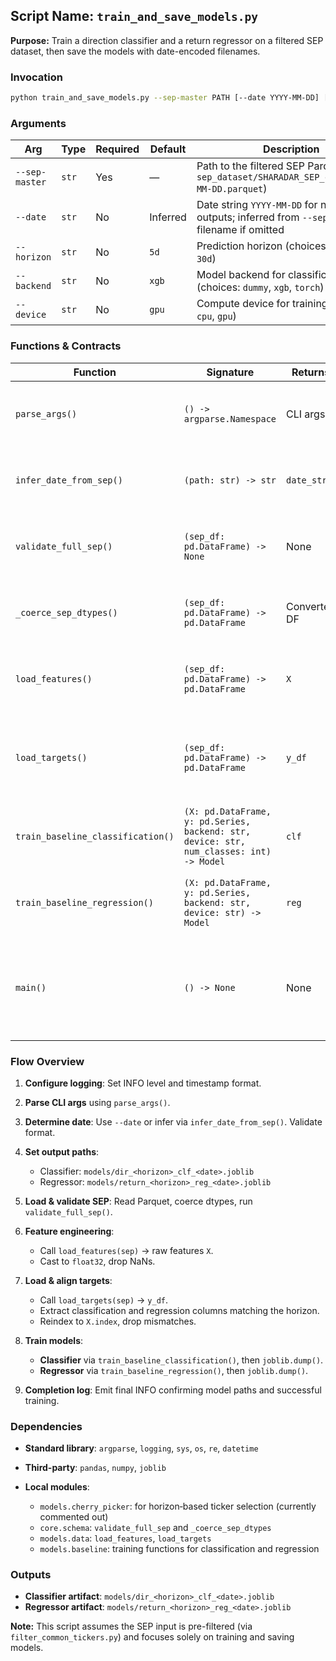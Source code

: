 ## Script Name: `train_and_save_models.py`

**Purpose:**
Train a direction classifier and a return regressor on a filtered SEP dataset, then save the models with date-encoded filenames.

### Invocation

```bash
python train_and_save_models.py --sep-master PATH [--date YYYY-MM-DD] [--horizon {1d,5d,10d,30d}] [--backend {dummy,xgb,torch}] [--device {cpu,gpu}]
```

### Arguments

| Arg            | Type  | Required | Default  | Description                                                                                   |
| -------------- | ----- | -------- | -------- | --------------------------------------------------------------------------------------------- |
| `--sep-master` | `str` | Yes      | —        | Path to the filtered SEP Parquet (e.g., `sep_dataset/SHARADAR_SEP_common_YYYY-MM-DD.parquet`) |
| `--date`       | `str` | No       | Inferred | Date string `YYYY-MM-DD` for naming outputs; inferred from `--sep-master` filename if omitted |
| `--horizon`    | `str` | No       | `5d`     | Prediction horizon (choices: `1d`, `5d`, `10d`, `30d`)                                        |
| `--backend`    | `str` | No       | `xgb`    | Model backend for classification (choices: `dummy`, `xgb`, `torch`)                           |
| `--device`     | `str` | No       | `gpu`    | Compute device for training (choices: `cpu`, `gpu`)                                           |

### Functions & Contracts

| Function                          | Signature                                                                               | Returns      | Side Effects                                                                                                              |
| --------------------------------- | --------------------------------------------------------------------------------------- | ------------ | ------------------------------------------------------------------------------------------------------------------------- |
| `parse_args()`                    | `() -> argparse.Namespace`                                                              | CLI args     | Parses and validates input arguments; exits on invalid horizon or backend.                                                |
| `infer_date_from_sep()`           | `(path: str) -> str`                                                                    | `date_str`   | Extracts `YYYY-MM-DD` from the SEP filename; raises `ValueError` if not found.                                            |
| `validate_full_sep()`             | `(sep_df: pd.DataFrame) -> None`                                                        | None         | Checks SEP DataFrame schema; raises if required columns are missing.                                                      |
| `_coerce_sep_dtypes()`            | `(sep_df: pd.DataFrame) -> pd.DataFrame`                                                | Converted DF | Coerces SEP columns to expected dtypes (e.g., datetime, numeric).                                                         |
| `load_features()`                 | `(sep_df: pd.DataFrame) -> pd.DataFrame`                                                | `X`          | Builds cross-sectional feature matrix; may log shape but does not persist.                                                |
| `load_targets()`                  | `(sep_df: pd.DataFrame) -> pd.DataFrame`                                                | `y_df`       | Constructs classification and regression target columns from SEP (with naming `dir_<horizon>` and `return_<horizon>`).    |
| `train_baseline_classification()` | `(X: pd.DataFrame, y: pd.Series, backend: str, device: str, num_classes: int) -> Model` | `clf`        | Trains and returns a classifier object; uses specified backend and device.                                                |
| `train_baseline_regression()`     | `(X: pd.DataFrame, y: pd.Series, backend: str, device: str) -> Model`                   | `reg`        | Trains and returns a regressor object; uses specified backend and device.                                                 |
| `main()`                          | `() -> None`                                                                            | None         | Orchestrates end-to-end: argument parsing, SEP loading/validation, feature/target alignment, training, and model dumping. |

### Flow Overview

1. **Configure logging**: Set INFO level and timestamp format.
2. **Parse CLI args** using `parse_args()`.
3. **Determine date**: Use `--date` or infer via `infer_date_from_sep()`. Validate format.
4. **Set output paths**:

   * Classifier: `models/dir_<horizon>_clf_<date>.joblib`
   * Regressor: `models/return_<horizon>_reg_<date>.joblib`
5. **Load & validate SEP**: Read Parquet, coerce dtypes, run `validate_full_sep()`.
6. **Feature engineering**:

   * Call `load_features(sep)` → raw features `X`.
   * Cast to `float32`, drop NaNs.
7. **Load & align targets**:

   * Call `load_targets(sep)` → `y_df`.
   * Extract classification and regression columns matching the horizon.
   * Reindex to `X.index`, drop mismatches.
8. **Train models**:

   * **Classifier** via `train_baseline_classification()`, then `joblib.dump()`.
   * **Regressor** via `train_baseline_regression()`, then `joblib.dump()`.
9. **Completion log**: Emit final INFO confirming model paths and successful training.

### Dependencies

* **Standard library**: `argparse`, `logging`, `sys`, `os`, `re`, `datetime`
* **Third-party**: `pandas`, `numpy`, `joblib`
* **Local modules**:

  * `models.cherry_picker`: for horizon‐based ticker selection (currently commented out)
  * `core.schema`: `validate_full_sep` and `_coerce_sep_dtypes`
  * `models.data`: `load_features`, `load_targets`
  * `models.baseline`: training functions for classification and regression

### Outputs

* **Classifier artifact**: `models/dir_<horizon>_clf_<date>.joblib`
* **Regressor artifact**: `models/return_<horizon>_reg_<date>.joblib`

**Note:** This script assumes the SEP input is pre-filtered (via `filter_common_tickers.py`) and focuses solely on training and saving models.

